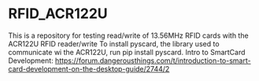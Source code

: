 # RFID_ACR122U
This is a repository for testing read/write of 13.56MHz RFID cards with the ACR122U RFID reader/write
To install pyscard, the library used to communicate wi the ACR122U, run pip install pyscard.
Intro to SmartCard Development: https://forum.dangerousthings.com/t/introduction-to-smart-card-development-on-the-desktop-guide/2744/2
